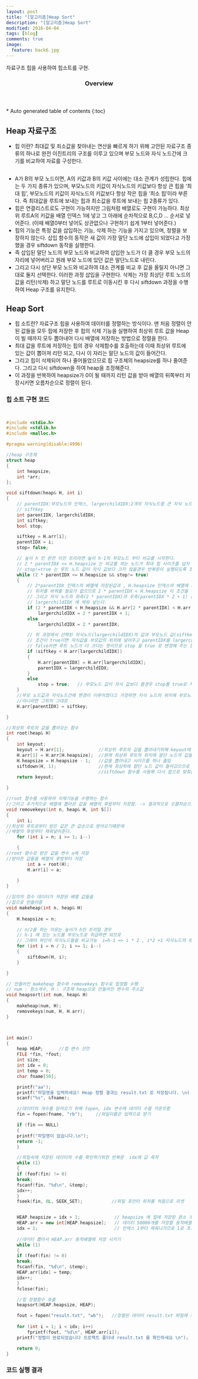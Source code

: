 ```yaml
---
layout: post
title: "[알고리즘]Heap Sort"
description: "[알고리즘]Heap Sort" 
modified: 2016-04-04
tags: [blog]
comments: true
image:
  feature: back6.jpg
---
```

자료구조 힙을 사용하여 힙소트를 구현.

<section id="table-of-contents" class="toc">
  <header>
    <h3>Overview</h3>
  </header>
<div id="drawer" markdown="1">
*  Auto generated table of contents
{:toc}
</div>
</section><!-- /#table-of-contents -->


## Heap 자료구조

- 힙 이란? 최대값 및 죄소값을 찾아내는 연산을 빠르게 하기 위해 고안된 자료구조 종류의 하나로 완전 이진트리의 구조를 이루고 있으며 부모 노드와 자식 노드간에 크기를 비교하여 자료를 구성한다.

<figure>
	<img src="/images/heap1.PNG" alt="">
</figure>

- A가 B의 부모 노드이면, A의 키값과 B의 키값 사이에는 대소 관계가 성립한다. 힙에는 두 가지 종류가 있으며, 부모노드의 키값이 자식노드의 키값보다 항상 큰 힙을 ‘최대 힙’, 부모노드의 키값이 자식노드의 키값보다 항상 작은 힙을 ‘최소 힙’이라 부른다. 즉 최대값을 루트에 보내는 힙과 최소값을 루트에 보내는 힙 2종류가 있다. 
- 힙은 연결리스트로도 구현이 가능하지만 그림처럼 배열로도 구현이 가능하다. 최상위 루트A의 키값을 배열 인덱스 1에 넣고 그 아래에 순차적으로 B,C,D ... 순서로 넣어준다. (이때 배열0부터 넣어도 상관없으나 구현하기 쉽게 1부터 넣어준다.)
- 힙의 기능은 특정 값을 삽입하는 기능, 삭제 하는 기능을 가지고 있으며, 정렬을 보장하지 않는다. 삽입 함수의 동작은 새 값이 가장 말단 노드에 삽입이 되었다고 가정했을 경우 siftdown 동작을 실행한다. 
- 즉 삽입된 말단 노드의 부모 노드와 비교하여 삽입한 노드가 더 클 경우 부모 노드의 자리에 넣어버리고 원래 부모 노드에 있던 값은 말단노드로 내린다. 
- 그리고 다시 상단 부모 노드와 비교하여 대소 관계를 비교 후 값을 올릴지 아니면 그대로 둘지 선택한다. 이러한 과정 삽입을 구현한다. 삭제는 가장 최상단 루트 노드의 값을 리턴(삭제) 하고 말단 노드를 루트로 이동시킨 후 다시 siftdown 과정을 수행하여 Heap 구조를 유지한다.

## Heap Sort

- 힙 소트란? 자료구조 힙을 사용하여 데이터를 정렬하는 방식이다. 맨 처음 정렬이 안된 값들을 모두 힙에 저장한 후 힙의 삭제 기능을 실행하여 최상위 루트 값을 Heap이 빌 때까지 모두 뽑아내어 다시 배열에 저장하는 방법으로 정렬을 한다.
- 최대 값을 루트에 저장하는 힙의 경우 삭제함수를 호출하는데 이때 최상위 루트에 있는 값이 뽑아져 리턴 되고, 다시 이 자리는 말단 노드의 값이 들어간다. 
- 그리고 힙이 삭제되어 하나 줄어들었으므로 힙 구조체의 heapsize를 하나 줄여준다. 그리고 다시 siftdown을 하여 heap을 조정해준다. 
- 이 과정을 반복하여 heapsize가 0이 될 때까지 리턴 값을 받아 배열의 뒤쪽부터 저장시키면 오름차순으로 정렬이 된다.

### 힙 소트 구현 코드


```cpp


#include <stdio.h>
#include <stdlib.h>
#include <malloc.h>

#pragma warning(disable:4996)

//heap 구조체
struct heap
{
	int heapsize;
	int *arr; 
};

void siftdown(heap& H, int i)
{
	// parentIDX:부모노드의 인덱스, largerchildIDX:2개의 자식노드중 큰 자식 노드
	// siftkey 
	int parentIDX, largerchildIDX;  
	int siftkey;
	bool stop;

	siftkey = H.arr[i];
	parentIDX = i;
	stop= false;

	// 높이 h 인 완전 이진 트리라면 높이 h-1의 부모노드 부터 비교를 시작한다.
	// 2 * parentIDX <= H.heapsize 는 비교를 하는 노드가 최대 힙 사이즈를 넘지 않도록 조건을 준 것이고
	// stop!=true 는 루트 노드 값이 자식 값보다 크지 않을경우 반복문이 실행되도록 조건을 주었다.
	while (2 * parentIDX <= H.heapsize && stop!= true)
	{
		// 2*parentIDX 인덱스의 배열에 저장된값과 , H.heapsize 인덱스의 배열에 저장된 값이 같을 경우 
		// 위치를 바꿔줄 필요가 없으므로 2 * parentIDX < H.heapsize 이 조건을 넣었고
		// 그리고 자식 노드의 좌측(2 * parentIDX)과 우측(parentIDX * 2 + 1) 을 비교하여 조건에 맞는 노드의 인덱스를
		// largerchildIDX 에 채워 넣는다.
		if (2 * parentIDX < H.heapsize && H.arr[2 * parentIDX] < H.arr[parentIDX * 2 + 1])
			largerchildIDX = 2 * parentIDX + 1;
		else
			largerchildIDX = 2 * parentIDX;

		// 위 과정에서 선택된 자식노드(largerchildIDX)의 값과 부모노드 값(siftkey)을 비교하여
		// 조건이 true이면 자식값을 부모값의 위치에 넣어주고 parentIDX를 largerchildIDX로 변경시켜준다 
		// false라면 루트 노드가 더 크다는 뜻이므로 stop 을 true 로 변경해 주는 동작을 한다.
		if (siftkey < H.arr[largerchildIDX])
		{
			H.arr[parentIDX] = H.arr[largerchildIDX];
			parentIDX = largerchildIDX;
		}
		else
			stop = true;   // 부모노드 값이 자식 값보다 클경우 stop를 true로 지정
	}
	//부모 노드값과 자식노드간에 변경이 이루어졌다고 가정하면 자식 노드의 위치에 부모노드의 값이 저장된다.
	//아니라면 그위치 그대로
	H.arr[parentIDX] = siftkey;

}

//최상위 루트의 값을 뽑아오는 함수
int root(heap& H)
{
	int keyout;	
	keyout = H.arr[1];			   //최상위 루트의 값을 뽑아내기위해 keyout에 저장
	H.arr[1] = H.arr[H.heapsize];  //원래 최상위 루트의 위치에 말단 노드의 값을 저장시킴
	H.heapsize = H.heapsize - 1;   //값을 뽑아내고 사이즈를 하나 줄임
	siftdown(H, 1);			       //현재 최상위에 말단 노드 값이 들어갔으므로 
								   //siftdown 함수를 사용해 다시 힙으로 맞춰줌
	return keyout;

}

//root 함수를 사용하여 삭제기능을 수행하는 함수
//그리고 추가적으로 배열에 뽑아온 값을 배열의 후방부터 저장함. -> 결과적으로 오름차순으로 정렬됨
void removekeys(int n, heap& H, int S[])
{
	int i;
//최상위 루트로부터 받은 값은 큰 값순으로 받아오기떄문에
//배열의 후방부터 채워넣어준다.
	for (int i = n; i >= 1; i--)			

	{
//root 함수로 받은 값을 변수 a에 저장
//받아온 값들을 배열의 후방부터 저장
		int a = root(H);					
		H.arr[i] = a;						
		
	}
}

//임의의 정수 데이터가 저장된 배열 값들을
//힙으로 만들어줌
void makeheap(int n, heap& H)
{
	H.heapsize = n;

	// n/2를 하는 이유는 높이가 h인 트리일 경우 
	// h-1 에 있는 노드를 부모노드로 취급하면 되므로
	// 그래야 하단의 자식노드들을 비교가능  i=h-1 => i * 2 , i*2 +1 자식노드의 위치들
	for (int i = n / 2; i >= 1; i--)  
	{
		siftdown(H, i);
	}

}

// 만들어진 makeheap 함수와 removekeys 함수로 힙정렬 수행
// num : 원소개수, H : 구조체 heap으로 만들어진 변수의 주소값
void heapsort(int num, heap& H)
{
	makeheap(num, H);
	removekeys(num, H, H.arr);
}



int main()
{
	heap HEAP;		//힙 변수 선언
	FILE *fin, *fout;
	int size;
	int idx = 0;
	int temp = 0;
	char fname[50];

	printf("aa");
	printf("파일명을 입력하세요! Heap 정렬 결과는 result.txt 로 저장됩니다. \n( 입력 예 : xxx.txt )");
	scanf("%s", &fname);

	//데이터의 개수를 읽어오기 위해 fopen, idx 변수에 데이터 수를 카운트함
	fin = fopen(fname, "rb");     //파일이름은 입력으로 받기

	if (fin == NULL)
	{
	printf("파일명이 없습니다.\n");
	return -1;
	}

	//파일속에 저장된 데이터의 수를 확인하기위한 반복문  idx에 값 축적
	while (1)
	{
	if (feof(fin) != 0)
	break;
	fscanf(fin, "%d\n", &temp);
	idx++;
	}
	fseek(fin, 0L, SEEK_SET);			//파일 포인터 위치를 처음으로 리셋


	HEAP.heapsize = idx + 1;             // heapsize 에 힙에 저장된 원소 개수를 저장 50000개
	HEAP.arr = new int[HEAP.heapsize];   // 데이터 50000개를 저장할 동적배열 할당.
	idx = 1;                             // 인덱스 1부터 채워나가므로 1로 초기화
	
	//데이터 뽑아서 HEAP.arr 동적배열에 저장 시키기
	while (1)
	{
	if (feof(fin) != 0)
	break;
	fscanf(fin, "%d\n", &temp);
	HEAP.arr[idx] = temp;
	idx++;
	}
	fclose(fin);

	//힙 정렬함수 호출
	heapsort(HEAP.heapsize, HEAP);

	fout = fopen("result.txt", "wb");   //정렬된 데이터 result.txt 파일에 저장하기
	
	for (int i = 1; i < idx; i++)
		fprintf(fout, "%d\n", HEAP.arr[i]);
	printf("정렬이 완료되었습니다 프로젝트 폴더내 result.txt 를 확인하세요 \n");

	return 0;
}

```

### 코드 실행 결과

<figure>
	<img src="/images/heap2.PNG" alt="">
</figure>
<figure>
	<img src="/images/heap3.PNG" alt="">
</figure>